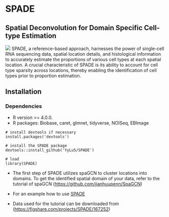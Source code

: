 # SPADE
## Spatial Deconvolution for Domain Specific Cell-type Estimation
![](./SPADEdiagram.png)
SPADE, a reference-based approach, harnesses the power of single-cell RNA sequencing data, spatial location details, and histological information to accurately estimate the proportions of various cell types at each spatial location. A crucial characteristic of SPADE is its ability to account for cell type sparsity across locations, thereby enabling the identification of cell types prior to proportion estimation.

## Installation

### Dependencies
- R version >= 4.0.0.
- R packages: Biobase, caret, glmnet, tidyverse, NOISeq, EBImage

```{r}
# install devtools if necessary
install.packages('devtools')

# install the SPADE package
devtools::install_github('YyLu5/SPADE')

# load
library(SPADE)
```
- The first step of SPADE utilizes spaGCN to cluster locations into domains. To get the identified spatial domain of your data, refer to the tutorial of spaGCN (https://github.com/jianhuupenn/SpaGCN)

- For an example how to use [SPADE](https://yylu5.github.io/SPADE/Intro_to_SPADE.html)
- Data used for the tutorial can be downloaded from (https://figshare.com/projects/SPADE/167252)
